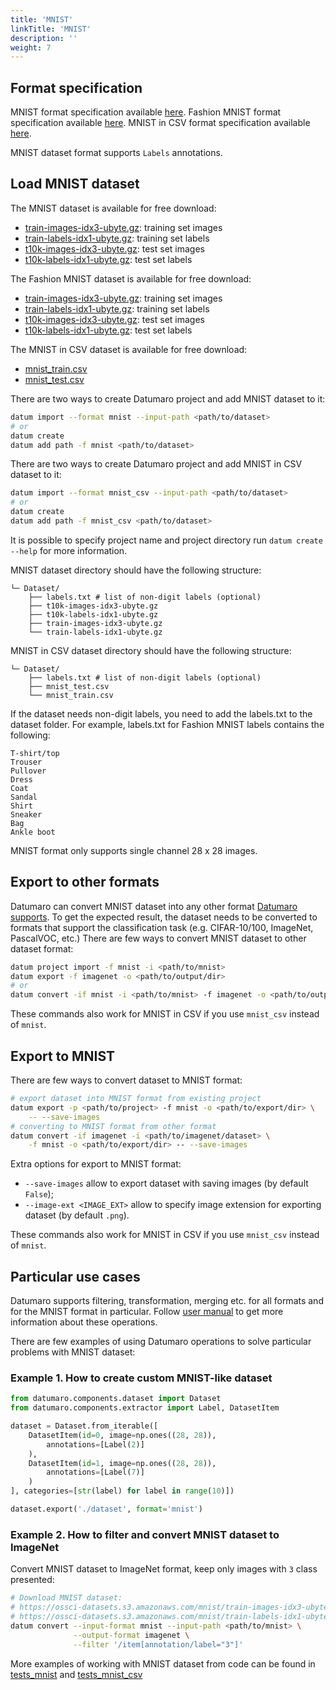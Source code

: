 ```yaml
---
title: 'MNIST'
linkTitle: 'MNIST'
description: ''
weight: 7
---
```


## Format specification

MNIST format specification available [here](http://yann.lecun.com/exdb/mnist/).
Fashion MNIST format specification available [here](https://github.com/zalandoresearch/fashion-mnist).
MNIST in CSV  format specification available [here](https://pjreddie.com/projects/mnist-in-csv/).

MNIST dataset format supports `Labels` annotations.

## Load MNIST dataset

The MNIST dataset is available for free download:

- [train-images-idx3-ubyte.gz](https://ossci-datasets.s3.amazonaws.com/mnist/train-images-idx3-ubyte.gz):
  training set images
- [train-labels-idx1-ubyte.gz](https://ossci-datasets.s3.amazonaws.com/mnist/train-labels-idx1-ubyte.gz):
  training set labels
- [t10k-images-idx3-ubyte.gz](https://ossci-datasets.s3.amazonaws.com/mnist/t10k-images-idx3-ubyte.gz):
  test set images
- [t10k-labels-idx1-ubyte.gz](https://ossci-datasets.s3.amazonaws.com/mnist/t10k-labels-idx1-ubyte.gz):
  test set labels

The Fashion MNIST dataset is available for free download:

- [train-images-idx3-ubyte.gz](http://fashion-mnist.s3-website.eu-central-1.amazonaws.com/train-images-idx3-ubyte.gz):
  training set images
- [train-labels-idx1-ubyte.gz](http://fashion-mnist.s3-website.eu-central-1.amazonaws.com/train-labels-idx1-ubyte.gz):
  training set labels
- [t10k-images-idx3-ubyte.gz](http://fashion-mnist.s3-website.eu-central-1.amazonaws.com/t10k-images-idx3-ubyte.gz):
  test set images
- [t10k-labels-idx1-ubyte.gz](http://fashion-mnist.s3-website.eu-central-1.amazonaws.com/t10k-labels-idx1-ubyte.gz):
  test set labels

The MNIST in CSV dataset is available for free download:

- [mnist_train.csv](https://pjreddie.com/media/files/mnist_train.csv)
- [mnist_test.csv](https://pjreddie.com/media/files/mnist_test.csv)

There are two ways to create Datumaro project and add MNIST dataset to it:

``` bash
datum import --format mnist --input-path <path/to/dataset>
# or
datum create
datum add path -f mnist <path/to/dataset>
```

There are two ways to create Datumaro project and add MNIST in CSV dataset
to it:

``` bash
datum import --format mnist_csv --input-path <path/to/dataset>
# or
datum create
datum add path -f mnist_csv <path/to/dataset>
```

It is possible to specify project name and project directory run
`datum create --help` for more information.

MNIST dataset directory should have the following structure:

<!--lint disable fenced-code-flag-->
```
└─ Dataset/
    ├── labels.txt # list of non-digit labels (optional)
    ├── t10k-images-idx3-ubyte.gz
    ├── t10k-labels-idx1-ubyte.gz
    ├── train-images-idx3-ubyte.gz
    └── train-labels-idx1-ubyte.gz
```
MNIST in CSV dataset directory should have the following structure:

<!--lint disable fenced-code-flag-->
```
└─ Dataset/
    ├── labels.txt # list of non-digit labels (optional)
    ├── mnist_test.csv
    └── mnist_train.csv
```
If the dataset needs non-digit labels, you need to add the labels.txt
to the dataset folder.
For example, labels.txt for Fashion MNIST labels contains the following:
<!--lint disable fenced-code-flag-->
```
T-shirt/top
Trouser
Pullover
Dress
Coat
Sandal
Shirt
Sneaker
Bag
Ankle boot
```

MNIST format only supports single channel 28 x 28 images.

## Export to other formats

Datumaro can convert MNIST dataset into any other format [Datumaro supports](/docs/user-manual/supported-formats/).
To get the expected result, the dataset needs to be converted to formats
that support the classification task (e.g. CIFAR-10/100, ImageNet, PascalVOC,
etc.) There are few ways to convert MNIST dataset to other dataset format:

``` bash
datum project import -f mnist -i <path/to/mnist>
datum export -f imagenet -o <path/to/output/dir>
# or
datum convert -if mnist -i <path/to/mnist> -f imagenet -o <path/to/output/dir>
```

These commands also work for MNIST in CSV if you use `mnist_csv` instead of `mnist`.

## Export to MNIST

There are few ways to convert dataset to MNIST format:

``` bash
# export dataset into MNIST format from existing project
datum export -p <path/to/project> -f mnist -o <path/to/export/dir> \
    -- --save-images
# converting to MNIST format from other format
datum convert -if imagenet -i <path/to/imagenet/dataset> \
    -f mnist -o <path/to/export/dir> -- --save-images
```

Extra options for export to MNIST format:

- `--save-images` allow to export dataset with saving images
(by default `False`);
- `--image-ext <IMAGE_EXT>` allow to specify image extension
for exporting dataset (by default `.png`).

These commands also work for MNIST in CSV if you use `mnist_csv` instead of `mnist`.

## Particular use cases

Datumaro supports filtering, transformation, merging etc. for all formats
and for the MNIST format in particular. Follow [user manual](/docs/user-manual/)
to get more information about these operations.

There are few examples of using Datumaro operations to solve
particular problems with MNIST dataset:

### Example 1. How to create custom MNIST-like dataset

```python
from datumaro.components.dataset import Dataset
from datumaro.components.extractor import Label, DatasetItem

dataset = Dataset.from_iterable([
    DatasetItem(id=0, image=np.ones((28, 28)),
        annotations=[Label(2)]
    ),
    DatasetItem(id=1, image=np.ones((28, 28)),
        annotations=[Label(7)]
    )
], categories=[str(label) for label in range(10)])

dataset.export('./dataset', format='mnist')
```

### Example 2. How to filter and convert MNIST dataset to ImageNet

Convert MNIST dataset to ImageNet format, keep only images with `3` class
presented:

``` bash
# Download MNIST dataset:
# https://ossci-datasets.s3.amazonaws.com/mnist/train-images-idx3-ubyte.gz
# https://ossci-datasets.s3.amazonaws.com/mnist/train-labels-idx1-ubyte.gz
datum convert --input-format mnist --input-path <path/to/mnist> \
              --output-format imagenet \
              --filter '/item[annotation/label="3"]'
```

More examples of working with MNIST dataset from code can be found in
[tests_mnist](https://github.com/openvinotoolkit/datumaro/tree/develop/tests/test_mnist_format.py) and [tests_mnist_csv](https://github.com/openvinotoolkit/datumaro/tree/develop/tests/test_mnist_csv_format.py)
